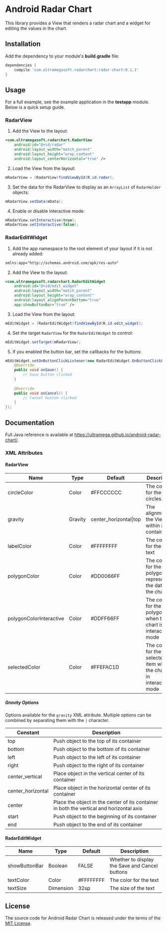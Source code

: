 # Android Radar Chart

This library provides a View that renders a radar chart and a widget for editing the values in the chart.

## Installation

Add the dependency to your module's **build.gradle** file:

```gradle
dependencies {
    compile 'com.ultramegasoft.radarchart:radar-chart:0.1.1'
}
```

## Usage

For a full example, see the example application in the **testapp** module. Below is a quick setup guide.

### RadarView

   1. Add the View to the layout:

```xml
<com.ultramegasoft.radarchart.RadarView
    android:id="@+id/radar"
    android:layout_width="match_parent"
    android:layout_height="wrap_content"
    android:layout_centerHorizontal="true" />
```

   2. Load the View from the layout:

```java
mRadarView = (RadarView)findViewById(R.id.radar);
```

   3. Set the data for the RadarView to display as an `ArrayList` of `RadarHolder` objects:

```java
mRadarView.setData(mData);
```

   4. Enable or disable interactive mode:

```java
mRadarView.setInteractive(true);
mRadarView.setInteractive(false);
```

### RadarEditWidget

   1. Add the app namespace to the root element of your layout if it is not already added:

```xml
xmlns:app="http://schemas.android.com/apk/res-auto"
```

   2. Add the View to the layout:

```xml
<com.ultramegasoft.radarchart.RadarEditWidget
    android:id="@+id/edit_widget"
    android:layout_width="match_parent"
    android:layout_height="wrap_content"
    android:layout_alignParentBottom="true"
    app:showButtonBar="true" />
```

   3. Load the View from the layout:

```java
mEditWidget = (RadarEditWidget)findViewById(R.id.edit_widget);
```

   4. Set the target `RadarView` for the `RadarEditWidget` to control:

```java
mEditWidget.setTarget(mRadarView);
```

   5. If you enabled the button bar, set the callbacks for the buttons:

```java
mEditWidget.setOnButtonClickListener(new RadarEditWidget.OnButtonClickListener() {
    @Override
    public void onSave() {
        // Save button clicked
    }
    
    @Override
    public void onCancel() {
        // Cancel button clicked
    }
});
```

## Documentation

Full Java reference is available at https://ultramega.github.io/android-radar-chart/.

### XML Attributes

#### RadarView

| Name                    | Type    | Default                | Description                                                           |
|-------------------------|---------|------------------------|-----------------------------------------------------------------------|
| circleColor             | Color   | #FFCCCCCC              | The color for the circles                                             |
| gravity                 | Gravity | center_horizontal\|top | The alignment of the View within its container                        |
| labelColor              | Color   | #FFFFFFFF              | The color for the label text                                          |
| polygonColor            | Color   | #DD0066FF              | The color for the polygon representing the data in the chart          |
| polygonColorInteractive | Color   | #DDFF66FF              | The color for the polygon when the chart is in interactive mode       |
| selectedColor           | Color   | #FFEFAC1D              | The color for the selected item when the chart is in interactive mode |

##### Gravity Options

Options available for the `gravity` XML attribute. Multiple options can be combined by separating them with the `|` character.

| Constant          | Description                                                                              |
|-------------------|------------------------------------------------------------------------------------------|
| top               | Push object to the top of its container                                                  |
| bottom            | Push object to the bottom of its container                                               |
| left              | Push object to the left of its container                                                 |
| right             | Push object to the right of its container                                                |
| center_vertical   | Place object in the vertical center of its container                                     |
| center_horizontal | Place object in the horizontal center of its container                                   |
| center            | Place the object in the center of its container in both the vertical and horizontal axis |
| start             | Push object to the beginning of its container                                            |
| end               | Push object to the end of its container                                                  | 

#### RadarEditWidget

| Name          | Type      | Default   | Description                                    |
|---------------|-----------|-----------|------------------------------------------------|
| showButtonBar | Boolean   | FALSE     | Whether to display the Save and Cancel buttons |
| textColor     | Color     | #FFFFFFFF | The color for the text                         |
| textSize      | Dimension | 32sp      | The size of the text                           |

## License

The source code for Android Radar Chart is released under the terms of the [MIT License](http://sguidetti.mit-license.org/).
